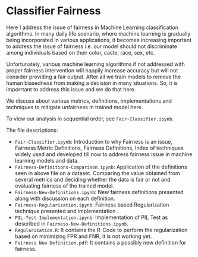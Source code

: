 # Classifier Fairness
Here I address the issue of fairness in Machine Learning classification algorithms. In many daily life scenario, where machine learning is gradually being incorporated in various applications, it becomes increasing important to address the issue of fairness i.e. our model should not discriminate among individuals based on their color, caste, race, sex, etc. 

Unfortunately, various machine learning algorithms if not addressed with proper fairness intervention will happily increase accuracy but will not consider providing a fair output. After all we train models to remove the human biasedness from making a decision in many situations. So, it is imporrtant to address this issue and we do that here. 

We discuss about various metrics, definitions, implementations and techniques to mitigate unfairness in trained model here.

To view our analysis in sequential order, see `Fair-Classifier.ipynb`.

The file descriptions:
- `Fair-Classifier.ipynb`: Introduction to why Fairness is an issue, Fairness Metric Definitions, Fairness Definitions, Index of techniques widely used and developed till now to address fairness issue in machine learning models and data.
- `Fairness-Definitions-Comparison.ipynb`: Application of the definitions seen in above file on a dataset. Comparing the value obtained from several metrics and deciding whether the data is fair or not and evaluating fairness of the trained model.
- `Fairness-New-Definitions.ipynb`: New fairness definitions presented along with discussion on each definition.
- `Fairness-Regularization.ipynb`: Fairness based Regularization technique presented and implementation .
- `PIL-Test-Implementation.ipynb`: Implementation of PIL Test as described in `Fairness-New-Definitions.ipynb`.
- `Regularisation.R`: It contains the R-Code to perform the regularization based on minimizing FPR and FNR, it is not working yet.
- `Fairness New Definition.pdf`: It contains a possibly new definition for fairness.

